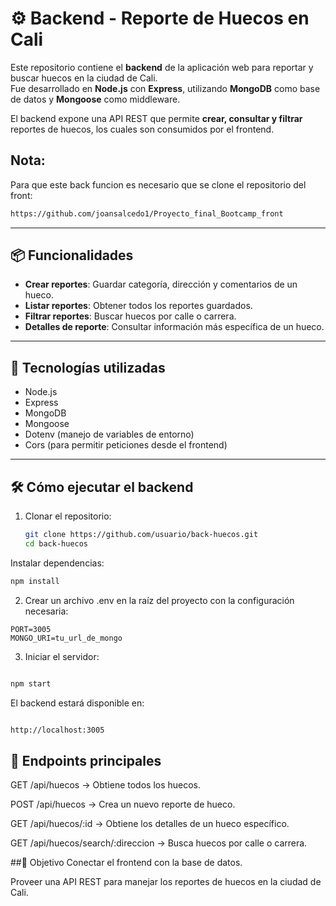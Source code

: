 # ⚙ Backend - Reporte de Huecos en Cali

Este repositorio contiene el **backend** de la aplicación web para reportar y buscar huecos en la ciudad de Cali.  
Fue desarrollado en **Node.js** con **Express**, utilizando **MongoDB** como base de datos y **Mongoose** como middleware.

El backend expone una API REST que permite **crear, consultar y filtrar** reportes de huecos, los cuales son consumidos por el frontend.

## Nota:
Para que este back funcion es necesario que se clone el repositorio del front:
```bash
https://github.com/joansalcedo1/Proyecto_final_Bootcamp_front
```
---

## 📦 Funcionalidades
- **Crear reportes**: Guardar categoría, dirección y comentarios de un hueco.
- **Listar reportes**: Obtener todos los reportes guardados.
- **Filtrar reportes**: Buscar huecos por calle o carrera.
- **Detalles de reporte**: Consultar información más específica de un hueco.

---

## 🚀 Tecnologías utilizadas
- Node.js
- Express
- MongoDB
- Mongoose
- Dotenv (manejo de variables de entorno)
- Cors (para permitir peticiones desde el frontend)

---

## 🛠 Cómo ejecutar el backend

1. Clonar el repositorio:
   ```bash
   git clone https://github.com/usuario/back-huecos.git
   cd back-huecos
Instalar dependencias:

```bash
npm install
```
2. Crear un archivo .env en la raíz del proyecto con la configuración necesaria:

```env
PORT=3005
MONGO_URI=tu_url_de_mongo
```
3. Iniciar el servidor:

```bash

npm start
```
El backend estará disponible en:

```bash

http://localhost:3005
```

## 📌 Endpoints principales
GET /api/huecos → Obtiene todos los huecos.

POST /api/huecos → Crea un nuevo reporte de hueco.

GET /api/huecos/:id → Obtiene los detalles de un hueco específico.

GET /api/huecos/search/:direccion → Busca huecos por calle o carrera.

##🎯 Objetivo
Conectar el frontend con la base de datos.

Proveer una API REST para manejar los reportes de huecos en la ciudad de Cali.
